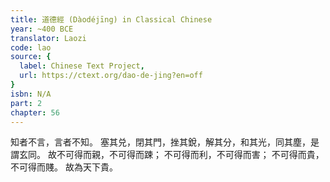 ```yaml
---
title: 道德經 (Dàodéjīng) in Classical Chinese
year: ~400 BCE
translator: Laozi
code: lao
source: {
  label: Chinese Text Project,
  url: https://ctext.org/dao-de-jing?en=off
}
isbn: N/A
part: 2
chapter: 56
---
```

知者不言，言者不知。
塞其兑，閉其門，挫其銳，解其分，和其光，同其塵，是謂玄同。
故不可得而親，不可得而踈；
不可得而利，不可得而害；
不可得而貴，不可得而賤。
故為天下貴。